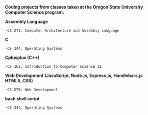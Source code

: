 **Coding projects from classes taken at the Oregon State University Computer Science program.**




**Assembly Language**
   
    -CS 271: Computer Architecture and Assembly Language
    
**C**

    -CS 344: Operating Systems

**Cplusplus (C++)**
    
    -CS 162: Introduction to Computer Science II

**Web Development (JavaScript, Node.js, Express.js, Handlebars.js HTML5, CSS)**
  
    -CS 270: Web Development 
    
    
**bash shell script**

    -CS 344: Operating Systems
